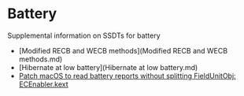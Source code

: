# Battery
Supplemental information on SSDTs for battery
- [Modified RECB and WECB methods](Modified RECB and WECB methods.md)
- [Hibernate at low battery](Hibernate at low battery.md)
- [Patch macOS to read battery reports without splitting FieldUnitObj: ECEnabler.kext](ECEnabler.md)
